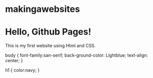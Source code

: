 # makingawebsites

<!DOCTYPE html>
<html>
<head>
<title>My First Website</title>
<link rel="stylesheet" href="style.css"/>
</head>
<body>
<h1>Hello, Github Pages!</h1>
<p>This is my first website using Html and CSS.</p>
</body>
</html>

body {
font-family:san-serif;
back-ground-color: Lightblue;
text-align: center;
}

h1 {
color:navy;
}
